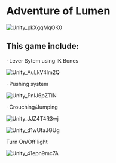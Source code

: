 # Adventure of Lumen






![Unity_pkXgqMqOK0](https://github.com/rE4zon/LuminiaAndGroomy/assets/108632051/0c244a47-bfc1-4713-80f9-03106515ec82)







## This game include:





· Lever Sytem using IK Bones


![Unity_AuLkV4lm2Q](https://github.com/rE4zon/LuminiaAndGroomy/assets/108632051/254a7ab1-65ac-46a9-bb14-f14f35bd8fb4)


· Pushing system



![Unity_PnIJ6pZTlN](https://github.com/rE4zon/LuminiaAndGroomy/assets/108632051/56e2074e-2935-4faa-83cd-800b9b69c406)



· Crouching/Jumping



![Unity_JJZ4T4R3wj](https://github.com/rE4zon/LuminiaAndGroomy/assets/108632051/6c8d11b6-9999-43a1-b78c-fc372f645ab8)





![Unity_d1wUfaJGUg](https://github.com/rE4zon/LuminiaAndGroomy/assets/108632051/06159389-97e6-4264-89df-ba597fe04396)



Turn On/Off light


![Unity_41epn9mc7A](https://github.com/rE4zon/LuminiaAndGroomy/assets/108632051/5d57fca4-bab9-481b-89cb-a456023091ae)










